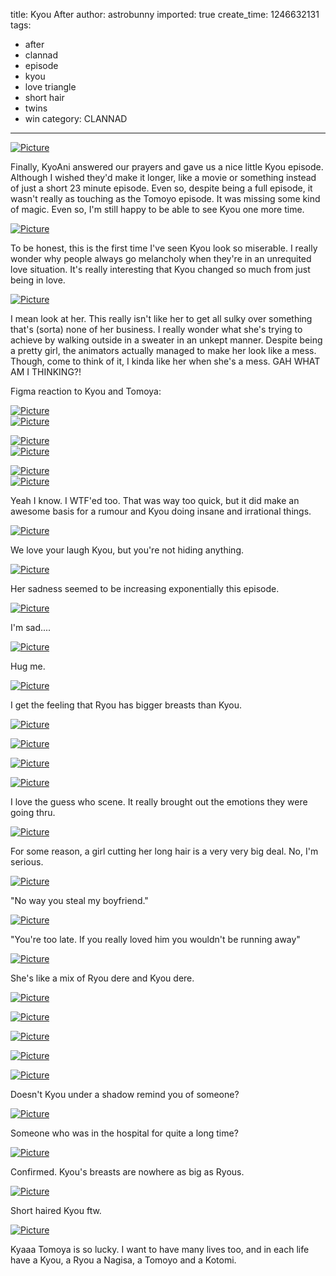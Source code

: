 title: Kyou After
author: astrobunny
imported: true
create_time: 1246632131
tags:
- after
- clannad
- episode
- kyou
- love triangle
- short hair
- twins
- win
category: CLANNAD
---
 [![](wp-uploads/2009/07/wpid-4794340-500x375.jpg "Picture")](/images/wp-uploads/2009/07/wpid-4794340.jpg)  
  
Finally, KyoAni answered our prayers and gave us a nice little Kyou episode. Although I wished they'd make it longer, like a movie or something instead of just a short 23 minute episode. Even so, despite being a full episode, it wasn't really as touching as the Tomoyo episode. It was missing some kind of magic. Even so, I'm still happy to be able to see Kyou one more time.  
<!--more-->  
  
 [![](wp-uploads/2009/07/wpid-tcpfdvd-clannad-another-world-kyou-chapter-0-500x281.jpg "Picture")](/images/wp-uploads/2009/07/wpid-tcpfdvd-clannad-another-world-kyou-chapter-0.jpg)  
  
To be honest, this is the first time I've seen Kyou look so miserable. I really wonder why people always go melancholy when they're in an unrequited love situation. It's really interesting that Kyou changed so much from just being in love.  
  
 [![](wp-uploads/2009/07/wpid-tcpfdvd-clannad-another-world-kyou-chapter-3-500x281.jpg "Picture")](/images/wp-uploads/2009/07/wpid-tcpfdvd-clannad-another-world-kyou-chapter-3.jpg)  
  
I mean look at her. This really isn't like her to get all sulky over something that's (sorta) none of her business. I really wonder what she's trying to achieve by walking outside in a sweater in an unkept manner. Despite being a pretty girl, the animators actually managed to make her look like a mess. Though, come to think of it, I kinda like her when she's a mess. GAH WHAT AM I THINKING?!  
  
Figma reaction to Kyou and Tomoya:  
  
 [![](wp-uploads/2009/07/wpid-tcpfdvd-clannad-another-world-kyou-chapter-4-500x281.jpg "Picture")](/images/wp-uploads/2009/07/wpid-tcpfdvd-clannad-another-world-kyou-chapter-4.jpg)  
 [![](wp-uploads/2009/07/wpid-100-6909-500x281.jpg "Picture")](/images/wp-uploads/2009/07/wpid-100-6909.jpg)  
  
 [![](wp-uploads/2009/07/wpid-tcpfdvd-clannad-another-world-kyou-chapter-5-500x281.jpg "Picture")](/images/wp-uploads/2009/07/wpid-tcpfdvd-clannad-another-world-kyou-chapter-5.jpg)  
 [![](wp-uploads/2009/07/wpid-100-6910-500x281.jpg "Picture")](/images/wp-uploads/2009/07/wpid-100-6910.jpg)  
  
 [![](wp-uploads/2009/07/wpid-tcpfdvd-clannad-another-world-kyou-chapter-6-500x281.jpg "Picture")](/images/wp-uploads/2009/07/wpid-tcpfdvd-clannad-another-world-kyou-chapter-6.jpg)  
 [![](wp-uploads/2009/07/wpid-100-6911-500x281.jpg "Picture")](/images/wp-uploads/2009/07/wpid-100-6911.jpg)  
  
Yeah I know. I WTF'ed too. That was way too quick, but it did make an awesome basis for a rumour and Kyou doing insane and irrational things.  
  
 [![](wp-uploads/2009/07/wpid-tcpfdvd-clannad-another-world-kyou-chapter-7-500x281.jpg "Picture")](/images/wp-uploads/2009/07/wpid-tcpfdvd-clannad-another-world-kyou-chapter-7.jpg)  
  
We love your laugh Kyou, but you're not hiding anything.  
  
 [![](wp-uploads/2009/07/wpid-tcpfdvd-clannad-another-world-kyou-chapter-8-500x281.jpg "Picture")](/images/wp-uploads/2009/07/wpid-tcpfdvd-clannad-another-world-kyou-chapter-8.jpg)  
  
Her sadness seemed to be increasing exponentially this episode.  
  
 [![](wp-uploads/2009/07/wpid-tcpfdvd-clannad-another-world-kyou-chapter-9-500x281.jpg "Picture")](/images/wp-uploads/2009/07/wpid-tcpfdvd-clannad-another-world-kyou-chapter-9.jpg)  
  
I'm sad....  
  
 [![](wp-uploads/2009/07/wpid-tcpfdvd-clannad-another-world-kyou-chapter-10-500x281.jpg "Picture")](/images/wp-uploads/2009/07/wpid-tcpfdvd-clannad-another-world-kyou-chapter-10.jpg)  
  
Hug me.  
  
 [![](wp-uploads/2009/07/wpid-tcpfdvd-clannad-another-world-kyou-chapter-11-500x281.jpg "Picture")](/images/wp-uploads/2009/07/wpid-tcpfdvd-clannad-another-world-kyou-chapter-11.jpg)  
  
I get the feeling that Ryou has bigger breasts than Kyou.  
  
 [![](wp-uploads/2009/07/wpid-tcpfdvd-clannad-another-world-kyou-chapter-13-500x281.jpg "Picture")](/images/wp-uploads/2009/07/wpid-tcpfdvd-clannad-another-world-kyou-chapter-13.jpg)  
  
 [![](wp-uploads/2009/07/wpid-tcpfdvd-clannad-another-world-kyou-chapter-14-500x281.jpg "Picture")](/images/wp-uploads/2009/07/wpid-tcpfdvd-clannad-another-world-kyou-chapter-14.jpg)  
  
 [![](wp-uploads/2009/07/wpid-tcpfdvd-clannad-another-world-kyou-chapter-15-500x281.jpg "Picture")](/images/wp-uploads/2009/07/wpid-tcpfdvd-clannad-another-world-kyou-chapter-15.jpg)  
  
 [![](wp-uploads/2009/07/wpid-tcpfdvd-clannad-another-world-kyou-chapter-16-500x281.jpg "Picture")](/images/wp-uploads/2009/07/wpid-tcpfdvd-clannad-another-world-kyou-chapter-16.jpg)  
  
I love the guess who scene. It really brought out the emotions they were going thru.  
  
 [![](wp-uploads/2009/07/wpid-tcpfdvd-clannad-another-world-kyou-chapter-17-500x281.jpg "Picture")](/images/wp-uploads/2009/07/wpid-tcpfdvd-clannad-another-world-kyou-chapter-17.jpg)  
  
For some reason, a girl cutting her long hair is a very very big deal. No, I'm serious.  
  
 [![](wp-uploads/2009/07/wpid-tcpfdvd-clannad-another-world-kyou-chapter-18-500x281.jpg "Picture")](/images/wp-uploads/2009/07/wpid-tcpfdvd-clannad-another-world-kyou-chapter-18.jpg)  
  
"No way you steal my boyfriend."  
  
 [![](wp-uploads/2009/07/wpid-tcpfdvd-clannad-another-world-kyou-chapter-19-500x281.jpg "Picture")](/images/wp-uploads/2009/07/wpid-tcpfdvd-clannad-another-world-kyou-chapter-19.jpg)  
  
"You're too late. If you really loved him you wouldn't be running away"  
  
 [![](wp-uploads/2009/07/wpid-tcpfdvd-clannad-another-world-kyou-chapter-20-500x281.jpg "Picture")](/images/wp-uploads/2009/07/wpid-tcpfdvd-clannad-another-world-kyou-chapter-20.jpg)  
  
She's like a mix of Ryou dere and Kyou dere.  
  
 [![](wp-uploads/2009/07/wpid-tcpfdvd-clannad-another-world-kyou-chapter-21-500x281.jpg "Picture")](/images/wp-uploads/2009/07/wpid-tcpfdvd-clannad-another-world-kyou-chapter-21.jpg)  
  
 [![](wp-uploads/2009/07/wpid-tcpfdvd-clannad-another-world-kyou-chapter-23-500x281.jpg "Picture")](/images/wp-uploads/2009/07/wpid-tcpfdvd-clannad-another-world-kyou-chapter-23.jpg)  
  
 [![](wp-uploads/2009/07/wpid-tcpfdvd-clannad-another-world-kyou-chapter-24-500x281.jpg "Picture")](/images/wp-uploads/2009/07/wpid-tcpfdvd-clannad-another-world-kyou-chapter-24.jpg)  
  
 [![](wp-uploads/2009/07/wpid-tcpfdvd-clannad-another-world-kyou-chapter-25-500x281.jpg "Picture")](/images/wp-uploads/2009/07/wpid-tcpfdvd-clannad-another-world-kyou-chapter-25.jpg)  
  
 [![](wp-uploads/2009/07/wpid-tcpfdvd-clannad-another-world-kyou-chapter-27-500x281.jpg "Picture")](/images/wp-uploads/2009/07/wpid-tcpfdvd-clannad-another-world-kyou-chapter-27.jpg)  
  
Doesn't Kyou under a shadow remind you of someone?  
  
 [![](wp-uploads/2009/07/wpid-tcpfdvd-clannad-another-world-kyou-chapter-28-500x281.jpg "Picture")](/images/wp-uploads/2009/07/wpid-tcpfdvd-clannad-another-world-kyou-chapter-28.jpg)  
  
Someone who was in the hospital for quite a long time?  
  
 [![](wp-uploads/2009/07/wpid-tcpfdvd-clannad-another-world-kyou-chapter-29-500x281.jpg "Picture")](/images/wp-uploads/2009/07/wpid-tcpfdvd-clannad-another-world-kyou-chapter-29.jpg)  
  
Confirmed. Kyou's breasts are nowhere as big as Ryous.  
  
 [![](wp-uploads/2009/07/wpid-tcpfdvd-clannad-another-world-kyou-chapter-30-500x281.jpg "Picture")](/images/wp-uploads/2009/07/wpid-tcpfdvd-clannad-another-world-kyou-chapter-30.jpg)  
  
Short haired Kyou ftw.  
  
 [![](wp-uploads/2009/07/wpid-tcpfdvd-clannad-another-world-kyou-chapter-31-500x281.jpg "Picture")](/images/wp-uploads/2009/07/wpid-tcpfdvd-clannad-another-world-kyou-chapter-31.jpg)  
  
Kyaaa Tomoya is so lucky. I want to have many lives too, and in each life have a Kyou, a Ryou a Nagisa, a Tomoyo and a Kotomi.